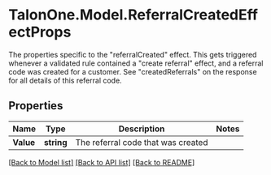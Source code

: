 # TalonOne.Model.ReferralCreatedEffectProps
The properties specific to the \"referralCreated\" effect. This gets triggered whenever a validated rule contained a \"create referral\" effect, and a referral code was created for a customer. See \"createdReferrals\" on the response for all details of this referral code.
## Properties

Name | Type | Description | Notes
------------ | ------------- | ------------- | -------------
**Value** | **string** | The referral code that was created | 

[[Back to Model list]](../README.md#documentation-for-models) [[Back to API list]](../README.md#documentation-for-api-endpoints) [[Back to README]](../README.md)

